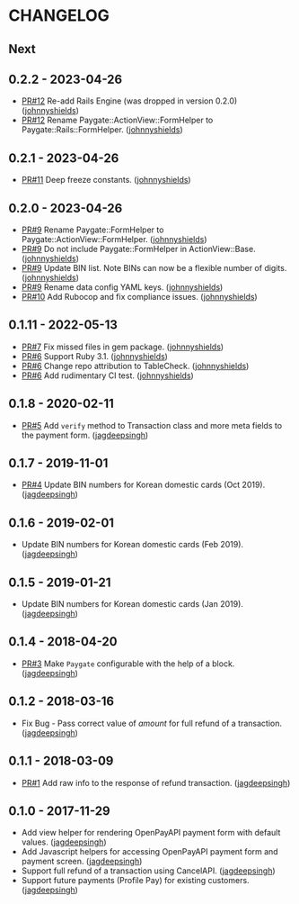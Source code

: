 # CHANGELOG

## Next

## 0.2.2 - 2023-04-26

- [PR#12](https://github.com/tablecheck/paygate-ruby/pull/12) Re-add Rails Engine (was dropped in version 0.2.0) ([johnnyshields](https://github.com/johnnyshields))
- [PR#12](https://github.com/tablecheck/paygate-ruby/pull/12) Rename Paygate::ActionView::FormHelper to Paygate::Rails::FormHelper. ([johnnyshields](https://github.com/johnnyshields))

## 0.2.1 - 2023-04-26

- [PR#11](https://github.com/tablecheck/paygate-ruby/pull/11) Deep freeze constants. ([johnnyshields](https://github.com/johnnyshields))

## 0.2.0 - 2023-04-26

- [PR#9](https://github.com/tablecheck/paygate-ruby/pull/9) Rename Paygate::FormHelper to Paygate::ActionView::FormHelper. ([johnnyshields](https://github.com/johnnyshields))
- [PR#9](https://github.com/tablecheck/paygate-ruby/pull/9) Do not include Paygate::FormHelper in ActionView::Base. ([johnnyshields](https://github.com/johnnyshields))
- [PR#9](https://github.com/tablecheck/paygate-ruby/pull/9) Update BIN list. Note BINs can now be a flexible number of digits. ([johnnyshields](https://github.com/johnnyshields))
- [PR#9](https://github.com/tablecheck/paygate-ruby/pull/9) Rename data config YAML keys. ([johnnyshields](https://github.com/johnnyshields))
- [PR#10](https://github.com/tablecheck/paygate-ruby/pull/10) Add Rubocop and fix compliance issues. ([johnnyshields](https://github.com/johnnyshields))

## 0.1.11 - 2022-05-13

- [PR#7](https://github.com/tablecheck/paygate-ruby/pull/7) Fix missed files in gem package. ([johnnyshields](https://github.com/johnnyshields))
- [PR#6](https://github.com/jagdeepsingh/paygate-ruby/pull/6) Support Ruby 3.1. ([johnnyshields](https://github.com/johnnyshields))
- [PR#6](https://github.com/jagdeepsingh/paygate-ruby/pull/6) Change repo attribution to TableCheck. ([johnnyshields](https://github.com/johnnyshields))
- [PR#6](https://github.com/jagdeepsingh/paygate-ruby/pull/6) Add rudimentary CI test. ([johnnyshields](https://github.com/johnnyshields))

## 0.1.8 - 2020-02-11

- [PR#5](https://github.com/jagdeepsingh/paygate-ruby/pull/5) Add `verify` method to Transaction class and more meta fields to the payment form. ([jagdeepsingh](https://github.com/jagdeepsingh))

## 0.1.7 - 2019-11-01

- [PR#4](https://github.com/jagdeepsingh/paygate-ruby/pull/4) Update BIN numbers for Korean domestic cards (Oct 2019). ([jagdeepsingh](https://github.com/jagdeepsingh))

## 0.1.6 - 2019-02-01

- Update BIN numbers for Korean domestic cards (Feb 2019). ([jagdeepsingh](https://github.com/jagdeepsingh))

## 0.1.5 - 2019-01-21

- Update BIN numbers for Korean domestic cards (Jan 2019). ([jagdeepsingh](https://github.com/jagdeepsingh))

## 0.1.4 - 2018-04-20

- [PR#3](https://github.com/jagdeepsingh/paygate-ruby/pull/3) Make `Paygate` configurable with the help of a block. ([jagdeepsingh](https://github.com/jagdeepsingh))

## 0.1.2 - 2018-03-16

- Fix Bug - Pass correct value of _amount_ for full refund of a transaction. ([jagdeepsingh](https://github.com/jagdeepsingh))

## 0.1.1 - 2018-03-09

- [PR#1](https://github.com/jagdeepsingh/paygate-ruby/pull/1) Add raw info to the response of refund transaction. ([jagdeepsingh](https://github.com/jagdeepsingh))

## 0.1.0 - 2017-11-29

- Add view helper for rendering OpenPayAPI payment form with default values. ([jagdeepsingh](https://github.com/jagdeepsingh))
- Add Javascript helpers for accessing OpenPayAPI payment form and payment screen. ([jagdeepsingh](https://github.com/jagdeepsingh))
- Support full refund of a transaction using CancelAPI. ([jagdeepsingh](https://github.com/jagdeepsingh))
- Support future payments (Profile Pay) for existing customers. ([jagdeepsingh](https://github.com/jagdeepsingh))
